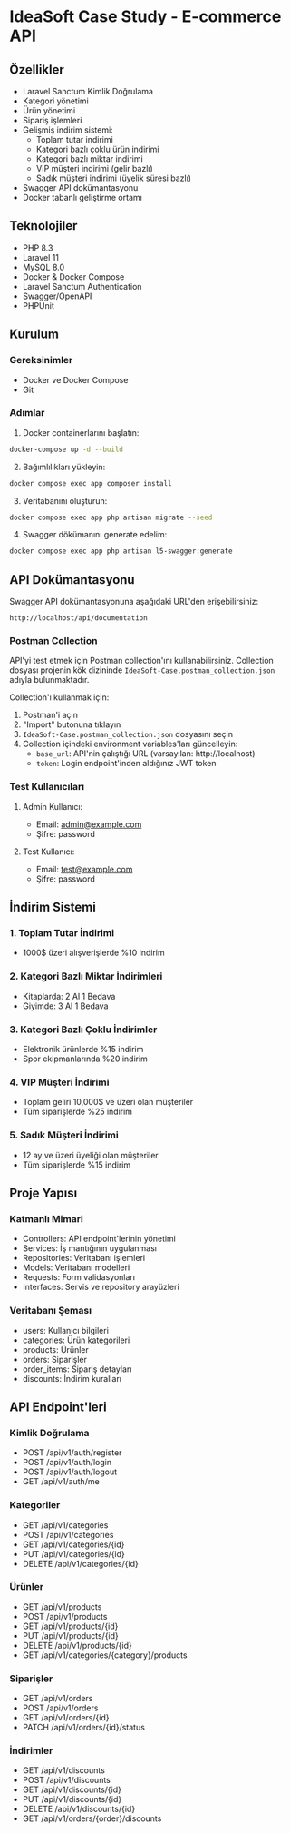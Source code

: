 # IdeaSoft Case Study - E-commerce API

## Özellikler

- Laravel Sanctum Kimlik Doğrulama
- Kategori yönetimi
- Ürün yönetimi
- Sipariş işlemleri
- Gelişmiş indirim sistemi:
  - Toplam tutar indirimi
  - Kategori bazlı çoklu ürün indirimi
  - Kategori bazlı miktar indirimi
  - VIP müşteri indirimi (gelir bazlı)
  - Sadık müşteri indirimi (üyelik süresi bazlı)
- Swagger API dokümantasyonu
- Docker tabanlı geliştirme ortamı

## Teknolojiler

- PHP 8.3
- Laravel 11
- MySQL 8.0
- Docker & Docker Compose
- Laravel Sanctum Authentication
- Swagger/OpenAPI
- PHPUnit

## Kurulum

### Gereksinimler

- Docker ve Docker Compose
- Git

### Adımlar

1. Docker containerlarını başlatın:
```bash
docker-compose up -d --build
```

2. Bağımlılıkları yükleyin:
```bash
docker compose exec app composer install
```

3. Veritabanını oluşturun:
```bash
docker compose exec app php artisan migrate --seed
```

4. Swagger dökümanını generate edelim:
```bash
docker compose exec app php artisan l5-swagger:generate
```

## API Dokümantasyonu

Swagger API dokümantasyonuna aşağıdaki URL'den erişebilirsiniz:
```
http://localhost/api/documentation
```

### Postman Collection

API'yi test etmek için Postman collection'ını kullanabilirsiniz. Collection dosyası projenin kök dizininde `IdeaSoft-Case.postman_collection.json` adıyla bulunmaktadır.

Collection'ı kullanmak için:
1. Postman'i açın
2. "Import" butonuna tıklayın
3. `IdeaSoft-Case.postman_collection.json` dosyasını seçin
4. Collection içindeki environment variables'ları güncelleyin:
   - `base_url`: API'nin çalıştığı URL (varsayılan: http://localhost)
   - `token`: Login endpoint'inden aldığınız JWT token

### Test Kullanıcıları

1. Admin Kullanıcı:
   - Email: admin@example.com
   - Şifre: password

2. Test Kullanıcı:
   - Email: test@example.com
   - Şifre: password

## İndirim Sistemi

### 1. Toplam Tutar İndirimi
- 1000$ üzeri alışverişlerde %10 indirim

### 2. Kategori Bazlı Miktar İndirimleri
- Kitaplarda: 2 Al 1 Bedava
- Giyimde: 3 Al 1 Bedava

### 3. Kategori Bazlı Çoklu İndirimler
- Elektronik ürünlerde %15 indirim
- Spor ekipmanlarında %20 indirim

### 4. VIP Müşteri İndirimi
- Toplam geliri 10,000$ ve üzeri olan müşteriler
- Tüm siparişlerde %25 indirim

### 5. Sadık Müşteri İndirimi
- 12 ay ve üzeri üyeliği olan müşteriler
- Tüm siparişlerde %15 indirim

## Proje Yapısı

### Katmanlı Mimari
- Controllers: API endpoint'lerinin yönetimi
- Services: İş mantığının uygulanması
- Repositories: Veritabanı işlemleri
- Models: Veritabanı modelleri
- Requests: Form validasyonları
- Interfaces: Servis ve repository arayüzleri

### Veritabanı Şeması
- users: Kullanıcı bilgileri
- categories: Ürün kategorileri
- products: Ürünler
- orders: Siparişler
- order_items: Sipariş detayları
- discounts: İndirim kuralları

## API Endpoint'leri

### Kimlik Doğrulama
- POST /api/v1/auth/register
- POST /api/v1/auth/login
- POST /api/v1/auth/logout
- GET /api/v1/auth/me

### Kategoriler
- GET /api/v1/categories
- POST /api/v1/categories
- GET /api/v1/categories/{id}
- PUT /api/v1/categories/{id}
- DELETE /api/v1/categories/{id}

### Ürünler
- GET /api/v1/products
- POST /api/v1/products
- GET /api/v1/products/{id}
- PUT /api/v1/products/{id}
- DELETE /api/v1/products/{id}
- GET /api/v1/categories/{category}/products

### Siparişler
- GET /api/v1/orders
- POST /api/v1/orders
- GET /api/v1/orders/{id}
- PATCH /api/v1/orders/{id}/status

### İndirimler
- GET /api/v1/discounts
- POST /api/v1/discounts
- GET /api/v1/discounts/{id}
- PUT /api/v1/discounts/{id}
- DELETE /api/v1/discounts/{id}
- GET /api/v1/orders/{order}/discounts